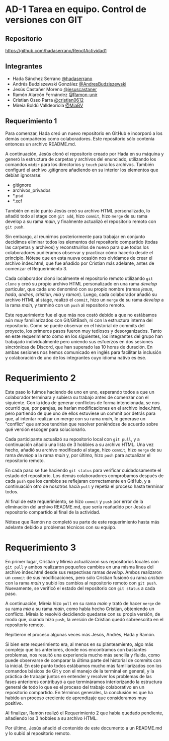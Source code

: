 # AD-1 Tarea en equipo. Control de versiones con GIT

## Repositorio

https://github.com/hadaserrano/Repo1Actividad1

## Integrantes

* Hada Sánchez Serrano [@hadaserrano](https://github.com/hadaserrano)
* Andrés Budziszewski González [@AndresBudziszewski](https://github.com/AndresBudziszewski)
* Jesús Castañer Moreno [@jesuscastaner](https://github.com/jesuscastaner)
* Ramón Alarcón Fernández [@Ramon-unir](https://github.com/Ramon-unir)
* Cristian Osso Parra [@cristian0612](https://github.com/cristian0612)
* Mireia Boldú Valldeoriola [@MiaBV](https://github.com/MiaBV)
	
## Requerimiento 1

Para comenzar, Hada creó un nuevo repositorio en GitHub e incorporó a los demás compañeros como colaboradores. Este repositorio sólo contenía entonces un archivo README.md.

A continuación, Jesús clonó el repositorio creado por Hada en su máquina y generó la estructura de carpetas y archivos del enunciado, utilizando los comandos `mkdir` para los directorios y `touch` para los archivos. También configuró el archivo .gitignore añadiendo en su interior los elementos que debían ignorarse:

* gitignore
* archivos_privados
* *.psd
* *.xcf

También en este punto Jesús creó su archivo HTML personalizado, lo añadió todo al stage con `git add`, hizo `commit`, hizo `merge` de su rama develop a su rama _main_, y finalmente actualizó el repositorio remoto con `git push`.

Sin embargo, al reunirnos posteriormente para trabajar en conjunto decidimos eliminar todos los elementos del repositorio compartido (todas las carpetas y archivos) y reconstruirlos de nuevo para que todos los colaboradores pudiéramos observar y practicar cómo hacerlo desde el principio. Nótese que en esta nueva ocasión nos olvidamos de crear el archivo index.html, que fue añadido por Cristian más adelante, antes de comenzar el Requerimiento 3.

Cada colaborador clonó localmente el repositorio remoto utilizando `git clone` y creó su propio archivo HTML personalizado en una rama _develop_ particular, que cada uno denominó con su propio nombre (ramas _jesus_, _hada_, _andres_, _cristian_, _mia_ y _ramon_). Luego, cada colaborador añadió su archivo HTML al stage, realizó el `commit`, hizo un `merge` de su rama _develop_ a la rama _main_, y terminó con un `push` al repositorio remoto.

Este requerimiento fue el que más nos costó debido a que no estábamos aún muy familiarizados con Git/GitBash, ni con la estructura interna del repositorio. Como se puede observar en el historial de commits del proyecto, los primeros pasos fueron muy tediosos y desorganizados. Tanto en este requerimiento como en los siguientes, los integrantes del grupo han trabajado individualmente pero uniendo sus esfuerzos en dos sesiones sincrónicas de Discord, que han superado las 10 horas de duración. En ambas sesiones nos hemos comunicado en inglés para facilitar la inclusión y colaboración de uno de los integrantes cuyo idioma nativo es ése.

# Requerimiento 2 

Este paso lo fuimos haciendo de uno en uno, esperando todos a que un colaborador terminara y subiera su trabajo antes de comenzar con el siguiente. Con la idea de generar conflictos de forma intencionada, se nos ocurrió que, por parejas, se harían modificaciones en el archivo index.html, pero partiendo de que uno de ellos estuviese un commit por detrás para que, al intentar realizar un merge con su rama _main_, le generase un "conflict" que ambos tendrían que resolver poniéndose de acuerdo sobre qué versión escoger para solucionarlo.

Cada participante actualizó su repositorio local con `git pull`, y a continuación añadió una lista de 3 hobbies a su archivo HTML. Una vez hecho, añadió su archivo modificado al stage, hizo `commit`, hizo `merge` de su rama _develop_ a la rama _main_ y, por último, hizo `push` para actualizar el repositorio remoto.

En cada paso se fue haciendo `git status` para verificar cuidadosamente el estado del repositorio. Los demás colaboradores comprobamos después de cada `push` que los cambios se reflejaran correctamente en GitHub, y a continuación otro de nosotros hacía `pull` y repetía el proceso hasta terminar todos.

Al final de este requerimiento, se hizo `commit` y `push` por error de la eliminación del archivo README.md, que sería reañadido por Jesús al repositorio compartido al final de la actividad.

Nótese que Ramón no completó su parte de este requerimiento hasta más adelante debido a problemas técnicos con su equipo.

# Requerimiento 3

En primer lugar, Cristian y Mireia actualizaron sus repositorios locales con `git pull` y ambos realizaron pequeños cambios en una misma línea del archivo index.html desde sus respectivas ramas _develop_. Ambos realizaron un `commit` de sus modificaciones, pero sólo Cristian fusionó su rama _cristian_ con la rama _main_ y subió los cambios al repositorio remoto con `git push`. Nuevamente, se verificó el estado del repositorio con `git status` a cada paso.

A continuación, Mireia hizo `pull` en su rama _main_ y trató de hacer `merge` de su rama _mia_ a su rama _main_, como había hecho Cristian, obteniendo un conflicto. Mireia lo resolvió decidiendo quedarse con su propia versión, de modo que, cuando hizo `push`, la versión de Cristian quedó sobreescrita en el repositorio remoto.

Repitieron el proceso algunas veces más Jesús, Andrés, Hada y Ramón.

Si bien este requerimiento era, al menos en su planteamiento, algo más complejo que los anteriores, donde nos encontramos con bastantes problemas, nos resultó una experiencia mucho más sencilla y fluida, como puede observarse de comparar la última parte del historial de commits con la inicial. En este punto todos estábamos mucho más familiarizados con los comandos básicos de Git y con el manejo de la terminal en general, y la práctica de trabajar juntos en entender y resolver los problemas de las fases anteriores contribuyó a que termináramos interiorizando la estructura general de todo lo que es el proceso del trabajo colaborativo en un repositorio compartido. En términos generales, la conclusión es que ha habido un proceso creciente de aprendizaje que consideramos muy positivo. 

Al finalizar, Ramón realizó el Requerimiento 2 que había quedado pendiente, añadiendo los 3 hobbies a su archivo HTML.

Por último, Jesús añadió el contenido de este documento a un README.md y lo subió al repositorio remoto.